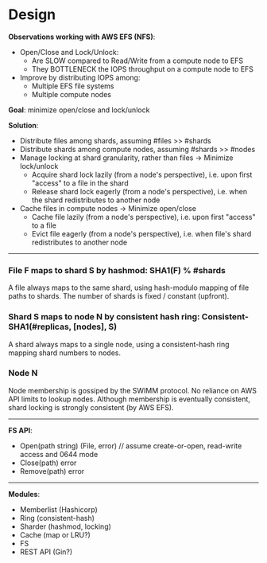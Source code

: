 # Design

**Observations working with AWS EFS (NFS)**:
- Open/Close and Lock/Unlock:
  - Are SLOW compared to Read/Write from a compute node to EFS
  - They BOTTLENECK the IOPS throughput on a compute node to EFS
- Improve by distributing IOPS among:
  - Multiple EFS file systems
  - Multiple compute nodes

**Goal**: minimize open/close and lock/unlock

**Solution**:
- Distribute files among shards, assuming #files >> #shards
- Distribute shards among compute nodes, assuming #shards >> #nodes
- Manage locking at shard granularity, rather than files -> Minimize lock/unlock
  - Acquire shard lock lazily (from a node's perspective), i.e. upon first "access" to a file in the shard
  - Release shard lock eagerly (from a node's perspective), i.e. when the shard redistributes to another node
- Cache files in compute nodes -> Minimize open/close
  - Cache file lazily (from a node's perspective), i.e. upon first "access" to a file
  - Evict file eagerly (from a node's perspective), i.e. when file's shard redistributes to another node

---

### File F maps to shard S by hashmod: SHA1(F) % #shards
A file always maps to the same shard, using hash-modulo mapping of file paths to shards.
The number of shards is fixed / constant (upfront).

### Shard S maps to node N by consistent hash ring: Consistent-SHA1(#replicas, [nodes], S)
A shard always maps to a single node, using a consistent-hash ring mapping shard numbers to nodes.

### Node N
Node membership is gossiped by the SWIMM protocol. No reliance on AWS API limits to lookup nodes.
Although membership is eventually consistent, shard locking is strongly consistent (by AWS EFS).

---

**FS API**:
+ Open(path string) (File, error) // assume create-or-open, read-write access and 0644 mode
+ Close(path) error
+ Remove(path) error

---

**Modules**:
+ Memberlist (Hashicorp)
+ Ring (consistent-hash)
+ Sharder (hashmod, locking)
+ Cache (map or LRU?)
+ FS
+ REST API (Gin?)